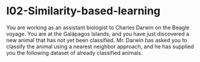 # I02-Similarity-based-learning

You are working as an assistant biologist to Charles Darwin on the Beagle voyage. You are at the Galápagos Islands, and you have just discovered a new animal
that has not yet been classified. Mr. Darwin has asked you to classify the animal using a nearest neighbor approach, and he has supplied you the following dataset of already classified animals.
